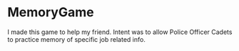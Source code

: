 # MemoryGame
I made this game to help my friend. Intent was to allow Police Officer Cadets to practice memory of specific job related info.
